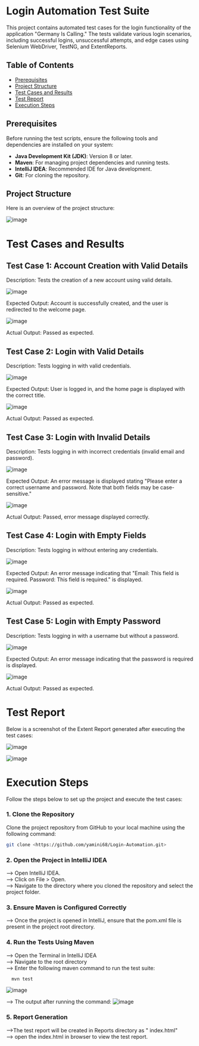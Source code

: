 # Login Automation Test Suite

This project contains automated test cases for the login functionality of the application "Germany Is Calling." The tests validate various login scenarios, including successful logins, unsuccessful attempts, and edge cases using Selenium WebDriver, TestNG, and ExtentReports.

## Table of Contents

- [Prerequisites](#prerequisites)
- [Project Structure](#project-structure)
- [Test Cases and Results](#test-cases-and-results)
- [Test Report](#test-report)
- [Execution Steps](#execution-steps)

## Prerequisites

Before running the test scripts, ensure the following tools and dependencies are installed on your system:

- **Java Development Kit (JDK)**: Version 8 or later.
- **Maven**: For managing project dependencies and running tests.
- **IntelliJ IDEA**: Recommended IDE for Java development.
- **Git**: For cloning the repository.

## Project Structure

Here is an overview of the project structure:

![image](https://github.com/user-attachments/assets/4795bcc9-730b-48af-824d-4cc416638ff7)

# Test Cases and Results

## Test Case 1: Account Creation with Valid Details<br>

Description: Tests the creation of a new account using valid details.

![image](https://github.com/user-attachments/assets/6fc4e61a-2b7a-4259-aa9c-afee2ea896c9)

Expected Output: Account is successfully created, and the user is redirected to the welcome page.

![image](https://github.com/user-attachments/assets/8dfacd33-10aa-4300-a590-640d038f1e7d)

Actual Output: Passed as expected.

## Test Case 2: Login with Valid Details<br>

Description: Tests logging in with valid credentials.

![image](https://github.com/user-attachments/assets/dcd4566c-acc9-4208-84ad-d0d5b25021ff)


Expected Output: User is logged in, and the home page is displayed with the correct title.

![image](https://github.com/user-attachments/assets/2cbd5316-a548-4f34-a0ee-b7c820279a9c)

Actual Output: Passed as expected.

## Test Case 3: Login with Invalid Details<br>

Description: Tests logging in with incorrect credentials (invalid email and password).

![image](https://github.com/user-attachments/assets/e1ea724c-2f9e-4730-9e9d-1c7b3fbc3873)

Expected Output: An error message is displayed stating "Please enter a correct username and password. Note that both fields may be case-sensitive."

![image](https://github.com/user-attachments/assets/57dcdb96-aada-44ae-b28e-51868155f00c)

Actual Output: Passed, error message displayed correctly.

## Test Case 4: Login with Empty Fields<br>

Description: Tests logging in without entering any credentials.

![image](https://github.com/user-attachments/assets/6d7287b7-0a64-4779-8680-3a4ff235ae28)

Expected Output: An error message indicating that "Email: This field is required.
Password: This field is required." is displayed.

![image](https://github.com/user-attachments/assets/bca13a67-bb8a-4055-a440-743681f6fdad)

Actual Output: Passed as expected.

## Test Case 5: Login with Empty Password<br>

Description: Tests logging in with a username but without a password.

![image](https://github.com/user-attachments/assets/0b1e7ea2-e2eb-44c2-ab9f-20d34ec98844)

Expected Output: An error message indicating that the password is required is displayed.

![image](https://github.com/user-attachments/assets/e061d414-e09c-46f4-afee-c9d6d4cccffa)

Actual Output: Passed as expected.

# Test Report

Below is a screenshot of the Extent Report generated after executing the test cases:

![image](https://github.com/user-attachments/assets/f6fda80c-096c-4aa8-91b2-18ffa5dd4ddc)

![image](https://github.com/user-attachments/assets/44a396b6-d456-433e-a5a4-4a5611df9c6f)

# Execution Steps

Follow the steps below to set up the project and execute the test cases:

### 1. Clone the Repository

Clone the project repository from GitHub to your local machine using the following command:

```bash
git clone <https://github.com/yamini68/Login-Automation.git>
```
### 2. Open the Project in IntelliJ IDEA

--> Open IntelliJ IDEA.<br>
--> Click on File > Open.<br>
--> Navigate to the directory where you cloned the repository and select the project folder.

### 3. Ensure Maven is Configured Correctly

--> Once the project is opened in IntelliJ, ensure that the pom.xml file is present in the project root directory.

### 4. Run the Tests Using Maven

--> Open the Terminal in IntelliJ IDEA<br>
--> Navigate to the root directory<br>
--> Enter the following maven command to run the test suite:
   ```bash
     mvn test
  ```
![image](https://github.com/user-attachments/assets/f8a6b9be-09c7-4d08-97ad-a1e1f0e1354d)

--> The output after running the command:
![image](https://github.com/user-attachments/assets/c740b08c-db15-4ac2-a7bb-9fe4465382ed)

### 5. Report Generation

-->The test report will be created in Reports directory as " index.html" <br>
--> open the index.html in browser to view the test report.






